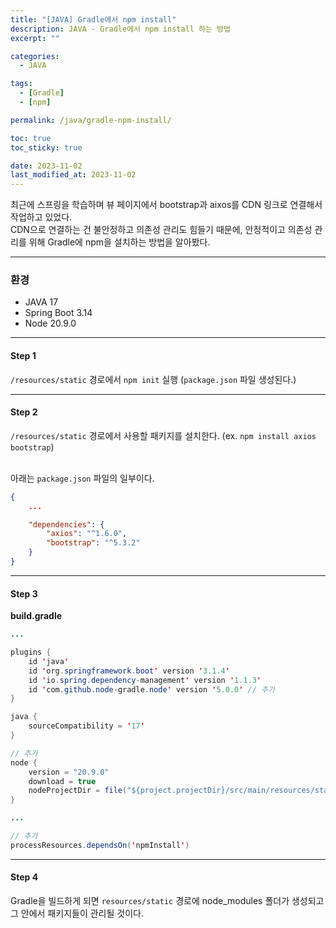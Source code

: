 ```yaml
---
title: "[JAVA] Gradle에서 npm install"
description: JAVA - Gradle에서 npm install 하는 방법
excerpt: ""

categories:
  - JAVA

tags:
  - [Gradle]
  - [npm]

permalink: /java/gradle-npm-install/

toc: true
toc_sticky: true

date: 2023-11-02
last_modified_at: 2023-11-02
---
```


최근에 스프링을 학습하며 뷰 페이지에서 bootstrap과 aixos를 CDN 링크로 연결해서 작업하고 있었다. <br>
CDN으로 연결하는 건 불안정하고 의존성 관리도 힘들기 때문에, 안정적이고 의존성 관리를 위해 Gradle에 npm을 설치하는 방법을 알아봤다.

* * *

### 환경
* JAVA 17
* Spring Boot 3.14
* Node 20.9.0

* * *

#### Step 1
`/resources/static` 경로에서 `npm init` 실행 (`package.json` 파일 생성된다.)

* * *

#### Step 2
`/resources/static` 경로에서 사용할 패키지를 설치한다. (ex. `npm install axios bootstrap`) <br><br>

아래는 `package.json` 파일의 일부이다.
```json
{
    ...

    "dependencies": {
        "axios": "^1.6.0",
        "bootstrap": "^5.3.2"
    }
}
```

* * *

#### Step 3
**build.gradle**
```java
...

plugins {
    id 'java'
    id 'org.springframework.boot' version '3.1.4'
    id 'io.spring.dependency-management' version '1.1.3'
    id 'com.github.node-gradle.node' version '5.0.0' // 추가
}

java {
    sourceCompatibility = '17'
}

// 추가
node {
    version = "20.9.0"
    download = true
    nodeProjectDir = file("${project.projectDir}/src/main/resources/static")
}

...

// 추가
processResources.dependsOn('npmInstall')
```

* * *

#### Step 4
Gradle을 빌드하게 되면 `resources/static` 경로에 node_modules 폴더가 생성되고 그 안에서 패키지들이 관리될 것이다.